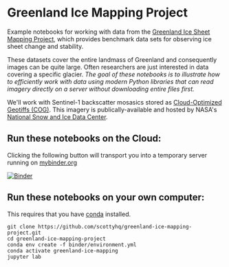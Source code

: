 # Greenland Ice Mapping Project
Example notebooks for working with data from the [Greenland Ice Sheet Mapping Project](https://nsidc.org/data/measures/gimp), which provides benchmark data sets for observing ice sheet change and stability.

These datasets cover the entire landmass of Greenland and consequently images can be quite large. Often researchers are just interested in data covering a specific glacier. *The goal of these notebooks is to illustrate how to efficiently work with data using modern Python libraries that can read imagery directly on a server without downloading entire files first.* 

We'll work with Sentinel-1 backscatter mosasics stored as [Cloud-Optimized Geotiffs (COG)](https://nsidc.org/data/nsidc-0723). This imagery is publically-available and hosted by NASA's [National Snow and Ice Data Center](https://nsidc.org/data/nsidc-0723).


## Run these notebooks on the Cloud:
Clicking the following button will transport you into a temporary server running on [mybinder.org](https://mybinder.org/)

[![Binder](https://mybinder.org/badge_logo.svg)](https://mybinder.org/v2/gh/scottyhq/greenland_ice_mapping_project/master?urlpath=lab)


## Run these notebooks on your own computer:
This requires that you have [conda](https://docs.conda.io/en/latest/miniconda.html) installed.
```
git clone https://github.com/scottyhq/greenland-ice-mapping-project.git
cd greenland-ice-mapping-project
conda env create -f binder/environment.yml
conda activate greenland-ice-mapping
jupyter lab
```
